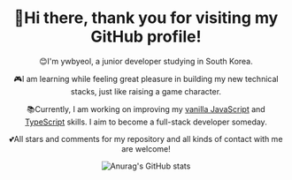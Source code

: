 <div align="center">
<h1>👋Hi there, thank you for visiting my GitHub profile!</h1>
<p>😊I'm ywbyeol, a junior developer studying in South Korea.</p>
<p>🎮I am learning while feeling great pleasure in building my new technical stacks, just like raising a game character.</p>
<p>📚Currently, I am working on improving my <a href="https://developer.mozilla.org/ko/docs/Web/JavaScript">vanilla JavaScript</a> and <a href="https://www.typescriptlang.org/">TypeScript</a> skills. I aim to become a full-stack developer someday.</p>
<p>💕All stars and comments for my repository and all kinds of contact with me are welcome!</p>

![Anurag's GitHub stats](https://github-readme-stats.vercel.app/api?username=chocosora&show_icons=true&theme=github_dark)

</div>
